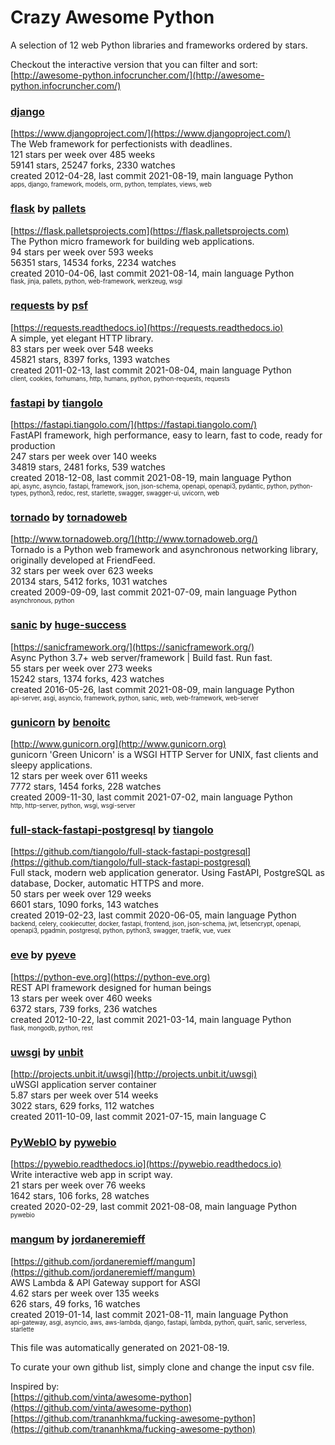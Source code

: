 # Crazy Awesome Python
A selection of 12 web Python libraries and frameworks ordered by stars.  

Checkout the interactive version that you can filter and sort: 
[http://awesome-python.infocruncher.com/](http://awesome-python.infocruncher.com/)  


### [django](https://github.com/django/django)  
[https://www.djangoproject.com/](https://www.djangoproject.com/)  
The Web framework for perfectionists with deadlines.  
121 stars per week over 485 weeks  
59141 stars, 25247 forks, 2330 watches  
created 2012-04-28, last commit 2021-08-19, main language Python  
<sub><sup>apps, django, framework, models, orm, python, templates, views, web</sup></sub>


### [flask](https://github.com/pallets/flask) by [pallets](https://github.com/pallets)  
[https://flask.palletsprojects.com](https://flask.palletsprojects.com)  
The Python micro framework for building web applications.  
94 stars per week over 593 weeks  
56351 stars, 14534 forks, 2234 watches  
created 2010-04-06, last commit 2021-08-14, main language Python  
<sub><sup>flask, jinja, pallets, python, web-framework, werkzeug, wsgi</sup></sub>


### [requests](https://github.com/psf/requests) by [psf](https://github.com/psf)  
[https://requests.readthedocs.io](https://requests.readthedocs.io)  
A simple, yet elegant HTTP library.  
83 stars per week over 548 weeks  
45821 stars, 8397 forks, 1393 watches  
created 2011-02-13, last commit 2021-08-04, main language Python  
<sub><sup>client, cookies, forhumans, http, humans, python, python-requests, requests</sup></sub>


### [fastapi](https://github.com/tiangolo/fastapi) by [tiangolo](https://github.com/tiangolo)  
[https://fastapi.tiangolo.com/](https://fastapi.tiangolo.com/)  
FastAPI framework, high performance, easy to learn, fast to code, ready for production  
247 stars per week over 140 weeks  
34819 stars, 2481 forks, 539 watches  
created 2018-12-08, last commit 2021-08-19, main language Python  
<sub><sup>api, async, asyncio, fastapi, framework, json, json-schema, openapi, openapi3, pydantic, python, python-types, python3, redoc, rest, starlette, swagger, swagger-ui, uvicorn, web</sup></sub>


### [tornado](https://github.com/tornadoweb/tornado) by [tornadoweb](https://github.com/tornadoweb)  
[http://www.tornadoweb.org/](http://www.tornadoweb.org/)  
Tornado is a Python web framework and asynchronous networking library, originally developed at FriendFeed.  
32 stars per week over 623 weeks  
20134 stars, 5412 forks, 1031 watches  
created 2009-09-09, last commit 2021-07-09, main language Python  
<sub><sup>asynchronous, python</sup></sub>


### [sanic](https://github.com/huge-success/sanic) by [huge-success](https://github.com/huge-success)  
[https://sanicframework.org/](https://sanicframework.org/)  
Async Python 3.7+ web server/framework | Build fast. Run fast.  
55 stars per week over 273 weeks  
15242 stars, 1374 forks, 423 watches  
created 2016-05-26, last commit 2021-08-09, main language Python  
<sub><sup>api-server, asgi, asyncio, framework, python, sanic, web, web-framework, web-server</sup></sub>


### [gunicorn](https://github.com/benoitc/gunicorn) by [benoitc](https://github.com/benoitc)  
[http://www.gunicorn.org](http://www.gunicorn.org)  
gunicorn 'Green Unicorn' is a WSGI HTTP Server for UNIX, fast clients and sleepy applications.  
12 stars per week over 611 weeks  
7772 stars, 1454 forks, 228 watches  
created 2009-11-30, last commit 2021-07-02, main language Python  
<sub><sup>http, http-server, python, wsgi, wsgi-server</sup></sub>


### [full-stack-fastapi-postgresql](https://github.com/tiangolo/full-stack-fastapi-postgresql) by [tiangolo](https://github.com/tiangolo)  
[https://github.com/tiangolo/full-stack-fastapi-postgresql](https://github.com/tiangolo/full-stack-fastapi-postgresql)  
Full stack, modern web application generator. Using FastAPI, PostgreSQL as database, Docker, automatic HTTPS and more.  
50 stars per week over 129 weeks  
6601 stars, 1090 forks, 143 watches  
created 2019-02-23, last commit 2020-06-05, main language Python  
<sub><sup>backend, celery, cookiecutter, docker, fastapi, frontend, json, json-schema, jwt, letsencrypt, openapi, openapi3, pgadmin, postgresql, python, python3, swagger, traefik, vue, vuex</sup></sub>


### [eve](https://github.com/pyeve/eve) by [pyeve](https://github.com/pyeve)  
[https://python-eve.org](https://python-eve.org)  
REST API framework designed for human beings  
13 stars per week over 460 weeks  
6372 stars, 739 forks, 236 watches  
created 2012-10-22, last commit 2021-03-14, main language Python  
<sub><sup>flask, mongodb, python, rest</sup></sub>


### [uwsgi](https://github.com/unbit/uwsgi) by [unbit](https://github.com/unbit)  
[http://projects.unbit.it/uwsgi](http://projects.unbit.it/uwsgi)  
uWSGI application server container  
5.87 stars per week over 514 weeks  
3022 stars, 629 forks, 112 watches  
created 2011-10-09, last commit 2021-07-15, main language C  


### [PyWebIO](https://github.com/pywebio/PyWebIO) by [pywebio](https://github.com/pywebio)  
[https://pywebio.readthedocs.io](https://pywebio.readthedocs.io)  
Write interactive web app in script way.  
21 stars per week over 76 weeks  
1642 stars, 106 forks, 28 watches  
created 2020-02-29, last commit 2021-08-08, main language Python  
<sub><sup>pywebio</sup></sub>


### [mangum](https://github.com/jordaneremieff/mangum) by [jordaneremieff](https://github.com/jordaneremieff)  
[https://github.com/jordaneremieff/mangum](https://github.com/jordaneremieff/mangum)  
AWS Lambda & API Gateway support for ASGI  
4.62 stars per week over 135 weeks  
626 stars, 49 forks, 16 watches  
created 2019-01-14, last commit 2021-08-11, main language Python  
<sub><sup>api-gateway, asgi, asyncio, aws, aws-lambda, django, fastapi, lambda, python, quart, sanic, serverless, starlette</sup></sub>


This file was automatically generated on 2021-08-19.  

To curate your own github list, simply clone and change the input csv file.  

Inspired by:  
[https://github.com/vinta/awesome-python](https://github.com/vinta/awesome-python)  
[https://github.com/trananhkma/fucking-awesome-python](https://github.com/trananhkma/fucking-awesome-python)  